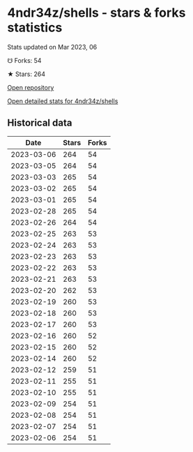 # 4ndr34z/shells - stars & forks statistics

Stats updated on Mar 2023, 06

☋ Forks: 54

★ Stars: 264

[Open repository](https://github.com/4ndr34z/shells)

[Open detailed stats for 4ndr34z/shells](https://reviewgithub.com/rep/4ndr34z/shells)

## Historical data
| Date | Stars | Forks |
|------|-------|-------|
| 2023-03-06 | 264 | 54 | 
| 2023-03-05 | 264 | 54 | 
| 2023-03-03 | 265 | 54 | 
| 2023-03-02 | 265 | 54 | 
| 2023-03-01 | 265 | 54 | 
| 2023-02-28 | 265 | 54 | 
| 2023-02-26 | 264 | 54 | 
| 2023-02-25 | 263 | 53 | 
| 2023-02-24 | 263 | 53 | 
| 2023-02-23 | 263 | 53 | 
| 2023-02-22 | 263 | 53 | 
| 2023-02-21 | 263 | 53 | 
| 2023-02-20 | 262 | 53 | 
| 2023-02-19 | 260 | 53 | 
| 2023-02-18 | 260 | 53 | 
| 2023-02-17 | 260 | 53 | 
| 2023-02-16 | 260 | 52 | 
| 2023-02-15 | 260 | 52 | 
| 2023-02-14 | 260 | 52 | 
| 2023-02-12 | 259 | 51 | 
| 2023-02-11 | 255 | 51 | 
| 2023-02-10 | 255 | 51 | 
| 2023-02-09 | 254 | 51 | 
| 2023-02-08 | 254 | 51 | 
| 2023-02-07 | 254 | 51 | 
| 2023-02-06 | 254 | 51 | 

